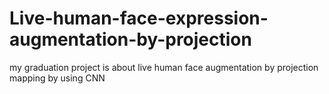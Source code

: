 # Live-human-face-expression-augmentation-by-projection
my graduation project is about live human face augmentation by projection mapping by using CNN
